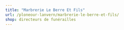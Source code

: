 ```yaml
---
title: "Marbrerie Le Berre Et Fils"
url: /ploneour-lanvern/marbrerie-le-berre-et-fils/
shop: directeurs de funérailles
---
```

